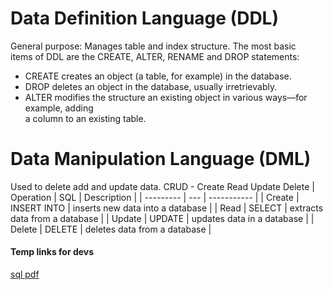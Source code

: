 
# Data	Definition	Language	(DDL)
General purpose: Manages	table	and	index	structure.	The	most	basic	
items	of	DDL	are	the	CREATE,	ALTER,	RENAME	and	DROP	statements:

* CREATE creates	an	object	(a	table,	for	example)	in	the	database.	
* DROP deletes	an	object	in	the	database,	usually	irretrievably.	
* ALTER modifies	the	structure	an	existing	object	in	various	ways—for	example,	adding	
a	column	to	an	existing	table.	

# Data Manipulation Language (DML)
Used to delete add and update data.
CRUD - Create Read Update Delete
| Operation | SQL | Description |
| --------- | --- | ----------- |
| Create  | INSERT INTO | inserts	new	data	into	a	database |
| Read  | SELECT | extracts	data	from	a	database |
| Update  | UPDATE | updates	data	in	a	database |
| Delete  | DELETE | deletes	data	from	a	database |







#### Temp links for devs
[sql pdf](https://www.halvorsen.blog/documents/tutorials/resources/Structured%20Query%20Language.pdf)
